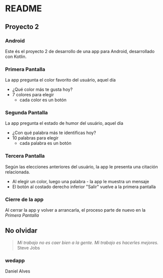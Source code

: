 # README
## Proyecto 2
### Android

Este és el proyecto 2 de desarrollo de una app para Android, desarrollado con Kotlin.

### Primera Pantalla

La app pregunta el color favorito del usuário, aquel día

* ¿Qué color más te gusta hoy?
* 7 colores para elegir
	* cada color es un botón

### Segunda Pantalla

La app pregunta el estado de humor del usuário, aquel día

* ¿Con qué palabra más te identificas hoy?
* 10 palabras para elegir
	* cada palabra es un botón

### Tercera Pantalla

Según las elecciones anteriores del usuário, la app le presenta una citación relacionada.

* Al elegir un color, luego una palabra - la app le muestra un mensaje
* El botón al costado derecho inferior "Salir" vuelve a la primera pantalla

### Cierre de la app

Al cerrar la app y volver a arrancarla, el proceso parte de nuevo en la *Primera Pantalla* 

## No olvidar
> *Mi trabajo no es caer bien a la gente. Mi trabajo es hacerles mejores.* Steve Jobs

### wedapp
Daniel Alves